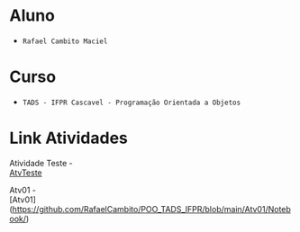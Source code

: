 # Aluno
* `Rafael Cambito Maciel` 

# Curso
* `TADS - IFPR Cascavel - Programação Orientada a Objetos`
  
# Link Atividades
Atividade Teste - <br /> [AtvTeste](https://github.com/RafaelCambito/POO_TADS_IFPR/blob/main/AtvTeste/Notebook/)

Atv01 - <br /> [Atv01] (https://github.com/RafaelCambito/POO_TADS_IFPR/blob/main/Atv01/Notebook/)
